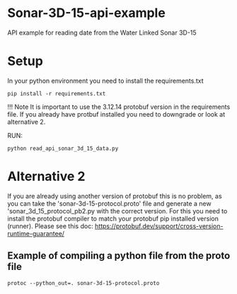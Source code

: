 # Sonar-3D-15-api-example
API example for reading date from the Water Linked Sonar 3D-15

# Setup
In your python environment you need to install the requirements.txt 
```consol
pip install -r requirements.txt
```
!!! Note
    It is important to use the 3.12.14 protobuf version in the requirements file. If you already have protbuf installed you need to downgrade or look at alternative 2.

RUN:
```consol
python read_api_sonar_3d_15_data.py
```

# Alternative 2

If you are already using another version of protobuf this is no problem, as you can take the 'sonar-3d-15-protocol.proto' file and generate a new 'sonar_3d_15_protocol_pb2.py with the correct version. For this you need to install the protobuf compiler to match your protobuf pip installed version (runner). Please see this doc: https://protobuf.dev/support/cross-version-runtime-guarantee/

## Example of compiling a python file from the proto file
```consol
protoc --python_out=. sonar-3d-15-protocol.proto  
```

